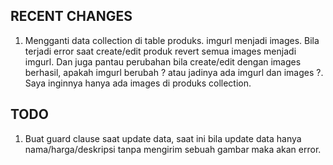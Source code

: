 ## RECENT CHANGES
1. Mengganti data collection di table produks. imgurl menjadi images. Bila terjadi error saat create/edit produk revert semua images menjadi imgurl. Dan juga pantau perubahan bila create/edit dengan images berhasil, apakah imgurl berubah ? atau jadinya ada imgurl dan images ?. Saya inginnya hanya ada images di produks collection.  
## TODO
1. Buat guard clause saat update data, saat ini bila update data hanya nama/harga/deskripsi tanpa mengirim sebuah gambar maka akan error.